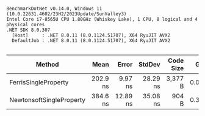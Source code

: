 ```

BenchmarkDotNet v0.14.0, Windows 11 (10.0.22631.4602/23H2/2023Update/SunValley3)
Intel Core i7-8565U CPU 1.80GHz (Whiskey Lake), 1 CPU, 8 logical and 4 physical cores
.NET SDK 8.0.307
  [Host]     : .NET 8.0.11 (8.0.1124.51707), X64 RyuJIT AVX2
  DefaultJob : .NET 8.0.11 (8.0.1124.51707), X64 RyuJIT AVX2


```
| Method                   | Mean     | Error    | StdDev   | Code Size | Gen0   | Allocated |
|------------------------- |---------:|---------:|---------:|----------:|-------:|----------:|
| FerrisSingleProperty     | 202.9 ns |  9.97 ns | 28.29 ns |   3,377 B | 0.0515 |     216 B |
| NewtonsoftSingleProperty | 384.6 ns | 12.89 ns | 35.08 ns |     904 B | 0.3223 |    1352 B |
